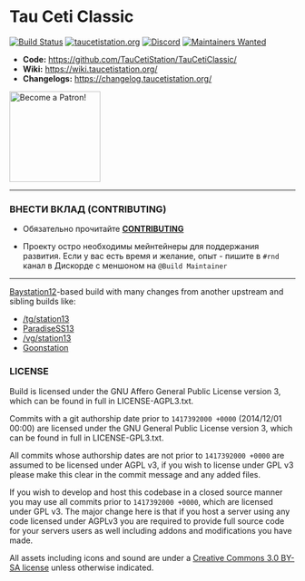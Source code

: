 # Tau Ceti Classic

[![Build Status](https://github.com/TauCetiStation/TauCetiClassic/workflows/CI%20Suite/badge.svg)](https://github.com/TauCetiStation/TauCetiClassic/actions?query=workflow%3A%22CI+Suite%22)
[![taucetistation.org](https://img.shields.io/badge/site-taucetistation.org-blue.svg)](http://taucetistation.org/)
[![Discord](https://discordapp.com/api/guilds/401030271417188353/widget.png)](https://discord.gg/YCWRjkb)
[![Maintainers Wanted](https://img.shields.io/badge/maintainers-wanted-red.svg?style=flat)](https://github.com/TauCetiStation/TauCetiClassic)

* **Code:** https://github.com/TauCetiStation/TauCetiClassic/
* **Wiki:** https://wiki.taucetistation.org/
* **Changelogs:** https://changelog.taucetistation.org/

<a href="https://patreon.com/tauceti"><img src="https://c5.patreon.com/external/logo/become_a_patron_button@2x.png" alt="Become a Patron!" width="160" /></a>

---

### ВНЕСТИ ВКЛАД (CONTRIBUTING)

- Обязательно прочитайте **[CONTRIBUTING](https://github.com/TauCetiStation/TauCetiClassic/blob/master/.github/wiki/CONTRIBUTING.md)**

- Проекту остро необходимы мейнтейнеры для поддержания развития. Если у вас есть время и желание, опыт - пишите в ``#rnd`` канал в Дискорде с меншоном на ``@Build Maintainer``

---

[Baystation12](http://baystation12.net/)-based build with many changes from another upstream and sibling builds like:
* [/tg/station13](https://tgstation13.org/)
* [ParadiseSS13](http://nanotrasen.se/phpBB3/index.php)
* [/vg/station13](http://ss13.pomf.se/)
* [Goonstation](http://goonhub.com/)


### LICENSE
Build is licensed under the GNU Affero General Public License version 3, which can be found in full in LICENSE-AGPL3.txt.

Commits with a git authorship date prior to `1417392000 +0000` (2014/12/01 00:00) are licensed under the GNU General Public License version 3, which can be found in full in LICENSE-GPL3.txt.

All commits whose authorship dates are not prior to `1417392000 +0000` are assumed to be licensed under AGPL v3, if you wish to license under GPL v3 please make this clear in the commit message and any added files.

If you wish to develop and host this codebase in a closed source manner you may use all commits prior to `1417392000 +0000`, which are licensed under GPL v3.  The major change here is that if you host a server using any code licensed under AGPLv3 you are required to provide full source code for your servers users as well including addons and modifications you have made.

All assets including icons and sound are under a [Creative Commons 3.0 BY-SA license](https://creativecommons.org/licenses/by-sa/3.0/) unless otherwise indicated.
